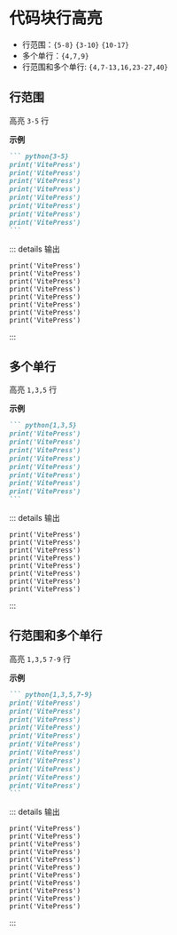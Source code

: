 # 代码块行高亮

- 行范围：`{5-8}` `{3-10}` `{10-17}`
- 多个单行：`{4,7,9}`
- 行范围和多个单行: `{4,7-13,16,23-27,40}`

## 行范围

高亮 `3-5` 行

**示例**

````markdown
``` python{3-5}
print('VitePress')
print('VitePress')
print('VitePress')
print('VitePress')
print('VitePress')
print('VitePress')
print('VitePress')
print('VitePress')
```
````
::: details 输出

``` python{3-5}
print('VitePress')
print('VitePress')
print('VitePress')
print('VitePress')
print('VitePress')
print('VitePress')
print('VitePress')
print('VitePress')
```
:::


## 多个单行

高亮 `1,3,5` 行

**示例**

````markdown
``` python{1,3,5}
print('VitePress')
print('VitePress')
print('VitePress')
print('VitePress')
print('VitePress')
print('VitePress')
print('VitePress')
print('VitePress')
```
````

::: details 输出

``` python{1,3,5}
print('VitePress')
print('VitePress')
print('VitePress')
print('VitePress')
print('VitePress')
print('VitePress')
print('VitePress')
print('VitePress')
```
:::


## 行范围和多个单行

高亮 `1,3,5` `7-9` 行

**示例**

````markdown
``` python{1,3,5,7-9}
print('VitePress')
print('VitePress')
print('VitePress')
print('VitePress')
print('VitePress')
print('VitePress')
print('VitePress')
print('VitePress')
print('VitePress')
print('VitePress')
print('VitePress')
```
````

::: details 输出

``` python{1,3,5,7-9}
print('VitePress')
print('VitePress')
print('VitePress')
print('VitePress')
print('VitePress')
print('VitePress')
print('VitePress')
print('VitePress')
print('VitePress')
print('VitePress')
print('VitePress')
```
:::